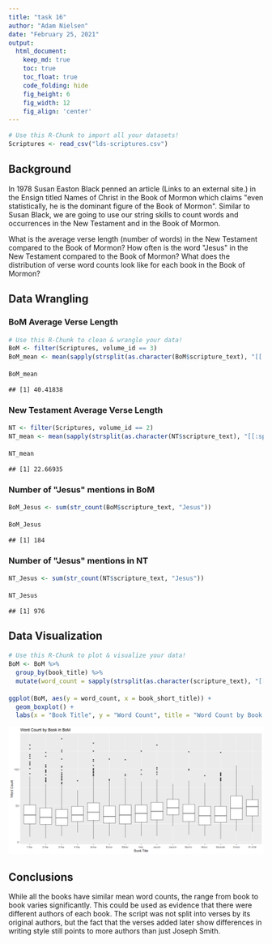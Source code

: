 ```yaml
---
title: "task 16"
author: "Adam Nielsen"
date: "February 25, 2021"
output:
  html_document:  
    keep_md: true
    toc: true
    toc_float: true
    code_folding: hide
    fig_height: 6
    fig_width: 12
    fig_align: 'center'
---
```







```r
# Use this R-Chunk to import all your datasets!
Scriptures <- read_csv("lds-scriptures.csv")
```

## Background

In 1978 Susan Easton Black penned an article (Links to an external site.) in the Ensign titled Names of Christ in the Book of Mormon which claims "even statistically, he is the dominant figure of the Book of Mormon".  Similar to Susan Black, we are going to use our string skills to count words and occurrences in the New Testament and in the Book of Mormon.

What is the average verse length (number of words) in the New Testament compared to the Book of Mormon?
How often is the word "Jesus" in the New Testament compared to the Book of Mormon?
What does the distribution of verse word counts look like for each book in the Book of Mormon?

## Data Wrangling
### BoM Average Verse Length

```r
# Use this R-Chunk to clean & wrangle your data!
BoM <- filter(Scriptures, volume_id == 3)
BoM_mean <- mean(sapply(strsplit(as.character(BoM$scripture_text), "[[:space:]]+"), length))

BoM_mean
```

```
## [1] 40.41838
```
### New Testament Average Verse Length

```r
NT <- filter(Scriptures, volume_id == 2)
NT_mean <- mean(sapply(strsplit(as.character(NT$scripture_text), "[[:space:]]+"), length))

NT_mean
```

```
## [1] 22.66935
```
### Number of "Jesus" mentions in BoM

```r
BoM_Jesus <- sum(str_count(BoM$scripture_text, "Jesus"))

BoM_Jesus
```

```
## [1] 184
```
### Number of "Jesus" mentions in NT

```r
NT_Jesus <- sum(str_count(NT$scripture_text, "Jesus"))

NT_Jesus
```

```
## [1] 976
```

## Data Visualization


```r
# Use this R-Chunk to plot & visualize your data!
BoM <- BoM %>%
  group_by(book_title) %>%
  mutate(word_count = sapply(strsplit(as.character(scripture_text), "[[:space:]]+"), length))
 
ggplot(BoM, aes(y = word_count, x = book_short_title)) +
  geom_boxplot() +
  labs(x = "Book Title", y = "Word Count", title = "Word Count by Book in BoM")
```

![](task_16_files/figure-html/plot_data-1.png)<!-- -->

## Conclusions
While all the books have similar mean word counts, the range from book to book varies significantly. This could be used as evidence that there were different authors of each book. The script was not split into verses by its original authors, but the fact that the verses added later show differences in writing style still points to more authors than just Joseph Smith.
